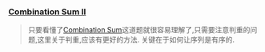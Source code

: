 ### [Combination Sum II](https://leetcode.com/problems/combination-sum-ii/description/)
> 只要看懂了[Combination Sum](https://leetcode.com/problems/combination-sum/description/)这道题就很容易理解了,只需要注意判重的问题,这里关于判重,应该有更好的方法.
> 关键在于如何让序列是有序的.
